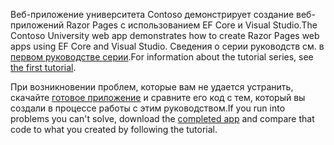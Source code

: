 <span data-ttu-id="4d8ce-101">Веб-приложение университета Contoso демонстрирует создание веб-приложений Razor Pages с использованием EF Core и Visual Studio.</span><span class="sxs-lookup"><span data-stu-id="4d8ce-101">The Contoso University web app demonstrates how to create Razor Pages web apps using EF Core and Visual Studio.</span></span> <span data-ttu-id="4d8ce-102">Сведения о серии руководств см. в [первом руководстве серии](xref:data/ef-rp/intro).</span><span class="sxs-lookup"><span data-stu-id="4d8ce-102">For information about the tutorial series, see [the first tutorial](xref:data/ef-rp/intro).</span></span>

<span data-ttu-id="4d8ce-103">При возникновении проблем, которые вам не удается устранить, скачайте [готовое приложение](https://github.com/aspnet/AspNetCore.Docs/tree/master/aspnetcore/data/ef-rp/intro/samples) и сравните его код с тем, который вы создали в процессе работы с этим руководством.</span><span class="sxs-lookup"><span data-stu-id="4d8ce-103">If you run into problems you can't solve, download the [completed app](https://github.com/aspnet/AspNetCore.Docs/tree/master/aspnetcore/data/ef-rp/intro/samples) and compare that code to what you created by following the tutorial.</span></span>
